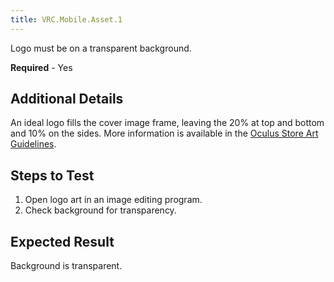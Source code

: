 ```yaml
---
title: VRC.Mobile.Asset.1
---
```


Logo must be on a transparent background.

**Required** - Yes

## Additional Details

An ideal logo fills the cover image frame, leaving the 20% at top and bottom and 10% on the sides. More information is available in the [Oculus Store Art Guidelines](https://scontent-sjc3-1.xx.fbcdn.net/v/t39.2365-6/10000000_2007708799495262_8508290021072044032_n.pdf?_nc_cat=111&amp;oh=5a41a1fd066453853ad1ee4880be6e93&amp;oe=5C5CF91A). 

## Steps to Test

1. Open logo art in an image editing program.
2. Check background for transparency.


## Expected Result

Background is transparent.
